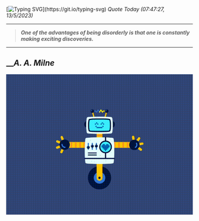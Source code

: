 [![Typing SVG](https://readme-typing-svg.herokuapp.com?font=Press+Start+2P&color=C2F784&size=35&width=900&height=100&lines=Hello+World%2C+I'm+Hung+!)](https://git.io/typing-svg) 
_Quote Today (07:47:27, 13/5/2023)_
___
>**_One of the advantages of being disorderly is that one is constantly making exciting discoveries._**
___

## __**_A. A. Milne_**

![RobotDance](src/assets/images/robot-dancing-dribble.gif?style=center)
